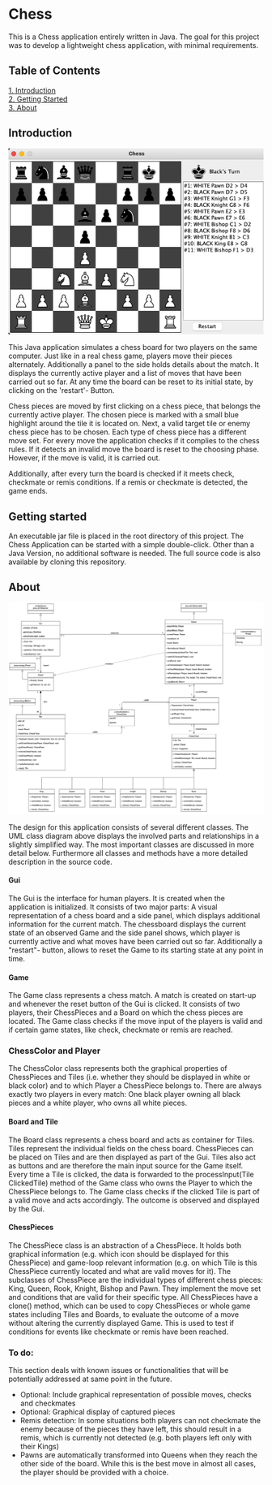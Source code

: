 # Chess

This is a Chess application entirely written in Java. The goal for this project was to develop a lightweight chess application, with minimal requirements.

## Table of Contents

[1. Introduction](#introduction)  
[2. Getting Started](#gettingStarted)  
[3. About](#about)

<a name="introduction"/></a>
## Introduction

![Screenshot of the in game view](https://github.com/JannisGz/Chess/blob/master/doc/inGameScreenshot.png?raw=true)


This Java application simulates a chess board for two players on the same computer. Just like in a real chess game, players move their pieces alternately. Additionally a panel to the side holds details about the match. It displays the currently active player and a list of moves that have been carried out so far. At any time the board can be reset to its initial state, by clicking on the 'restart'- Button.

Chess pieces are moved by first clicking on a chess piece, that belongs the currently active player. The chosen piece is marked with a small blue highlight around the tile it is located on. Next, a valid target tile or enemy chess piece has to be chosen. Each type of chess piece has a different move set. For every move the application checks if it complies to the chess rules. If it detects an invalid move the board is reset to the choosing phase. However, if the move is valid, it is carried out.

Additionally, after every turn the board is checked if it meets check, checkmate or remis conditions. If a remis or checkmate is detected, the game ends. 

<a name="gettingStarted"/></a>
## Getting started

An executable jar file is placed in the root directory of this project. The Chess Application can be started with a simple double-click. Other than a Java Version, no additional software is needed. The full source code is also available by cloning this repository.

<a name="about"/></a>
## About

![Simplified UML class diagram of the application](https://github.com/JannisGz/Chess/blob/master/doc/ClassDiagram.png?raw=true)

The design for this application consists of several different classes. The UML class diagram above displays the involved parts and relationships in a slightly simplified way. The most important classes are discussed in more detail below. Furthermore all classes and methods have a more detailed description in the source code.

#### Gui

The Gui is the interface for human players. It is created when the application is initialized. It consists of two major parts: A visual representation of a chess board and a side panel, which displays additional information for the current match. The chessboard displays the current state of an observed Game and the side panel shows, which player is currently active and what moves have been carried out so far. Additionally a "restart"- button, allows to reset the Game to its starting state at any point in time.

#### Game

The Game class represents a chess match. A match is created on start-up and whenever the reset button of the Gui is clicked. It consists of two players, their ChessPieces and a Board on which the chess pieces are located. The Game class checks if the move input of the players is valid and if certain game states, like check, checkmate or remis are reached.

### ChessColor and Player

The ChessColor class represents both the graphical properties of ChessPieces and Tiles (i.e. whether they should be displayed in white or black color) and to which Player a ChessPiece belongs to. There are always exactly two players in every match: One black player owning all black pieces and a white player, who owns all white pieces.

#### Board and Tile

The Board class represents a chess board and acts as container for Tiles. Tiles represent the individual fields on the chess board. ChessPieces can be placed on Tiles and are then displayed as part of the Gui. Tiles also act as buttons and are therefore the main input source for the Game itself. Every time a Tile is clicked, the data is forwarded to the processInput(Tile ClickedTile) method of the Game class who owns the Player to which the ChessPiece belongs to. The Game class checks if the clicked Tile is part of a valid move and acts accordingly. The outcome is observed and displayed by the Gui.

#### ChessPieces

The ChessPiece class is an abstraction of a ChessPiece. It holds both graphical information (e.g. which icon should be displayed for this ChessPiece) and game-loop relevant information (e.g. on which Tile is this ChessPiece currently located and what are valid moves for it). The subclasses of ChessPiece are the individual types of different chess pieces: King, Queen, Rook, Knight, Bishop and Pawn. They implement the move set and conditions that are valid for their specific type. All ChessPieces have a clone() method, which can be used to copy ChessPieces or whole game states including Tiles and Boards, to evaluate the outcome of a move without altering the currently displayed Game. This is used to test if conditions for events like checkmate or remis have been reached.



<a name="todo"/></a>
### To do:

This section deals with known issues or functionalities that will be potentially addressed at same point in the future.

- Optional: Include graphical representation of possible moves, checks and checkmates
- Optional: Graphical display of captured pieces
- Remis detection: In some situations both players can not checkmate the enemy because of the pieces they have left, this should result in a remis, which is currently not detected (e.g. both players left only with their Kings)
- Pawns are automatically transformed into Queens when they reach the other side of the board. While this is the best move in almost all cases, the player should be provided with a choice.
